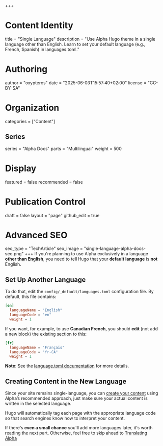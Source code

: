 +++
# Content Identity
title = "Single Language"
description = "Use Alpha Hugo theme in a single language other than English. Learn to set your default language (e.g., French, Spanish) in languages.toml."

# Authoring
author = "oxypteros"
date = "2025-06-03T15:57:40+02:00"
license = "CC-BY-SA"

# Organization
categories = ["Content"]

## Series
series = "Alpha Docs"
parts = "Multilingual"
weight = 500

# Display
featured = false
recommended = false

# Publication Control
draft = false
layout = "page"
github_edit = true

# Advanced SEO
seo_type = "TechArticle"
seo_image = "single-language-alpha-docs-seo.png"
+++
If you're planning to use Alpha exclusively in a language **other than English**, you need to tell Hugo that your **default language** is **not** English.

## Set Up Another Language

To do that, edit the `config/_default/languages.toml` configuration file.
By default, this file contains:
```toml
[en]
  languageName = "English"
  languageCode = "en"
  weight = 1
```
If you want, for example, to use **Canadian French**, you should **edit** (not add a new block) the existing section to this:

```toml
[fr]
  languageName = "Français"
  languageCode = "fr-CA" 
  weight = 1
```
**Note**: See the [language.toml documentation](/docs/config/languages-toml/) for more details.

## Creating Content in the New Language
Since your site remains single-language, you can [create your content](/docs/content-creation/) using Alpha’s recommended approach, just make sure your actual content is written in the selected language.

Hugo will automatically tag each page with the appropriate language code so that search engines know how to interpret your content.

If there's **even a small chance** you'll add more languages later, it's worth reading the next part. Otherwise, feel free to skip ahead to [Translating Alpha](/docs/multilingual/translating-alpha/)
